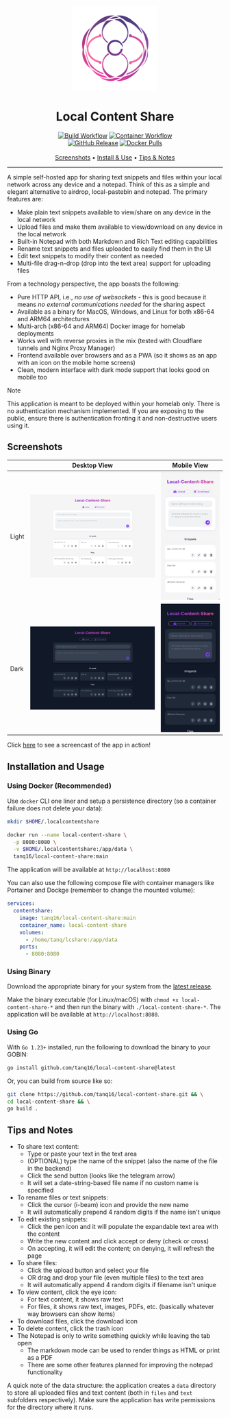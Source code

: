 <div align="center">
  <img src="assets/logo.png" alt="Local Content Share Logo" width="200">
  <h1>Local Content Share</h1>

  <a href="https://github.com/tanq16/local-content-share/actions/workflows/binary-build.yml"><img alt="Build Workflow" src="https://github.com/tanq16/local-content-share/actions/workflows/binary-build.yml/badge.svg"></a>&nbsp;<a href="https://github.com/tanq16/local-content-share/actions/workflows/docker-publish.yml"><img alt="Container Workflow" src="https://github.com/tanq16/local-content-share/actions/workflows/docker-publish.yml/badge.svg"></a><br>
  <a href="https://github.com/Tanq16/local-content-share/releases"><img alt="GitHub Release" src="https://img.shields.io/github/v/release/tanq16/local-content-share"></a>&nbsp;<a href="https://hub.docker.com/r/tanq16/local-content-share"><img alt="Docker Pulls" src="https://img.shields.io/docker/pulls/tanq16/local-content-share"></a><br><br>
  <a href="#screenshots">Screenshots</a> &bull; <a href="#installation-and-usage">Install & Use</a> &bull; <a href="#tips-and-notes">Tips & Notes</a>
</div>

---

A simple self-hosted app for sharing text snippets and files within your local network across any device and a notepad. Think of this as a simple and elegant alternative to airdrop, local-pastebin and notepad. The primary features are:

- Make plain text snippets available to view/share on any device in the local network
- Upload files and make them available to view/download on any device in the local network
- Built-in Notepad with both Markdown and Rich Text editing capabilities
- Rename text snippets and files uploaded to easily find them in the UI
- Edit text snippets to modify their content as needed
- Multi-file drag-n-drop (drop into the text area) support for uploading files

From a technology perspective, the app boasts the following:

- Pure HTTP API, i.e., *no use of websockets* - this is good because it means *no external communications needed* for the sharing aspect
- Available as a binary for MacOS, Windows, and Linux for both x86-64 and ARM64 architectures
- Multi-arch (x86-64 and ARM64) Docker image for homelab deployments
- Works well with reverse proxies in the mix (tested with Cloudflare tunnels and Nginx Proxy Manager)
- Frontend available over browsers and as a PWA (so it shows as an app with an icon on the mobile home screens)
- Clean, modern interface with dark mode support that looks good on mobile too

> [!NOTE]
> This application is meant to be deployed within your homelab only. There is no authentication mechanism implemented. If you are exposing to the public, ensure there is authentication fronting it and non-destructive users using it.

## Screenshots

| | Desktop View | Mobile View |
| --- | --- | --- |
| Light | <img src="assets/desktop-light.png" alt="Desktop Light Mode"> | <img src="assets/mobile-light.png" alt="Mobile Light Mode"> |
| Dark | <img src="assets/desktop-dark.png" alt="Desktop Dark Mode"> | <img src="assets/mobile-dark.png" alt="Mobile Dark Mode"> |

Click [here](./assets/screencast.webm) to see a screencast of the app in action!

## Installation and Usage

### Using Docker (Recommended)

Use `docker` CLI one liner and setup a persistence directory (so a container failure does not delete your data):

```bash
mkdir $HOME/.localcontentshare
```
```bash
docker run --name local-content-share \
  -p 8080:8080 \
  -v $HOME/.localcontentshare:/app/data \
  tanq16/local-content-share:main
```

The application will be available at `http://localhost:8080`

You can also use the following compose file with container managers like Portainer and Dockge (remember to change the mounted volume):

```yaml
services:
  contentshare:
    image: tanq16/local-content-share:main
    container_name: local-content-share
    volumes:
      - /home/tanq/lcshare:/app/data
    ports:
      - 8080:8080
```

### Using Binary

Download the appropriate binary for your system from the [latest release](https://github.com/tanq16/local-content-share/releases/latest).

Make the binary executable (for Linux/macOS) with `chmod +x local-content-share-*` and then run the binary with `./local-content-share-*`. The application will be available at `http://localhost:8080`.

### Using Go

With `Go 1.23+` installed, run the following to download the binary to your GOBIN:

```bash
go install github.com/tanq16/local-content-share@latest
```

Or, you can build from source like so:

```bash
git clone https://github.com/tanq16/local-content-share.git && \
cd local-content-share && \
go build .
```

## Tips and Notes

- To share text content:
   - Type or paste your text in the text area
   - (OPTIONAL) type the name of the snippet (also the name of the file in the backend)
   - Click the send button (looks like the telegram arrow)
   - It will set a date-string-based file name if no custom name is specified
- To rename files or text snippets:
   - Click the cursor (i-beam) icon and provide the new name
   - It will automatically prepend 4 random digits if the name isn't unique
- To edit existing snippets:
   - Click the pen icon and it will populate the expandable text area with the content
   - Write the new content and click accept or deny (check or cross)
   - On accepting, it will edit the content; on denying, it will refresh the page
- To share files:
   - Click the upload button and select your file
   - OR drag and drop your file (even multiple files) to the text area
   - It will automatically append 4 random digits if filename isn't unique
- To view content, click the eye icon:
   - For text content, it shows raw text
   - For files, it shows raw text, images, PDFs, etc. (basically whatever way browsers can show items)
- To download files, click the download icon
- To delete content, click the trash icon
- The Notepad is only to write something quickly while leaving the tab open
   - The markdown mode can be used to render things as HTML or print as a PDF
   - There are some other features planned for improving the notepad functionality

A quick note of the data structure: the application creates a `data` directory to store all uploaded files and text content (both in `files` and `text` subfolders respectively). Make sure the application has write permissions for the directory where it runs.
